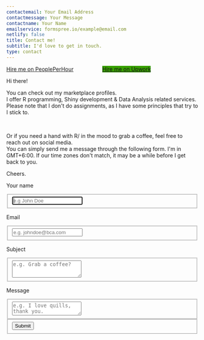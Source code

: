 ```yaml
---
contactemail: Your Email Address
contactmessage: Your Message
contactname: Your Name
emailservice: formspree.io/example@email.com
netlify: false
title: Contact me!
subtitle: I'd love to get in touch.
type: contact
---
```



<div style = "display: flex;">
  <span style = "width:100%;">

  <div class="hire-button">
          <a href="https://www.peopleperhour.com/hire/me/849769749/1422057?next=https%3A%2F%2Fwww.peopleperhour.com%2Ffreelancer%2Fdevelopment-it%2Fzauad_shahreer-abeer-data-analyst-r-shiny-developer-zvyyaqj%3Fref%3Dhireme" rel="nofollow" title="Hire Zauad on PeoplePerHour" class="button-hire" target="_blank">
              <span>Hire me on PeoplePerHour</span>
          </a>
  </div>
  </span>
  
  <span style = "width:100%;">
  <div class="hire-button">
          <a href="https://www.upwork.com/o/profiles/users/~01a42a4a2859568446/" title="Hire Zauad on Upwork" class="button-hire" target="_blank" style = "background-color:#37a000;box-shadow: 0 -2px 0 #37a000 inset, -1px 0px 0px #37a000 inset;text-shadow: 0 -1px rgba(0,0,0,0.1);">
              <span>Hire me on Upwork</span>
          </a>
  </div>
  </span>

</div>

Hi there!  


<div style = "display:inline;">
  
</div>

You can check out my marketplace profiles. <i class = "fa fa-arrow-circle-up"></i>  
I offer R programming, Shiny development & Data Analysis related
services.  
Please note that I don't do assignments, as I have some principles that try to I stick to.



<div style = "text-align: center">
  <a href = "https://twitter.com/shahreyarabeer" style = "border-bottom:none; color: #752b3c !important"><i class="fa fa-twitter fa-lg" title = "Zauad's Twitter Profile"></i></a> &nbsp 
    <a href = "https://www.linkedin.com/in/zauad-shahreer/" style = "border-bottom:none; color: #752b3c !important"><i class="fa fa-linkedin fa-lg"></i></a> &nbsp
    <a href = "mailto:shahreyar.abeer@gmail.com" style = "border-bottom:none; color: #752b3c !important"><i class="fa fa-envelope fa-lg"></i></a>
  </div>


Or if you need a hand with R/ in the mood to grab a coffee,
feel free to reach out on social media.  
You can simply send me a message through the following form. I'm in GMT+6:00. If our time zones don't match, it may be a while before I get back to you.  

Cheers.  



<div class="container">  
  <form id="contact" action="https://formspree.io/xwkrozgy" method="post" style = "margin:10px auto">


  <p class = "box-name">Your name</p>
    <fieldset>
      <input placeholder="e.g John Doe" type="text" tabindex="1" name = "name" required autofocus>
    </fieldset>
    <p class = "box-name">Email</p>
    <fieldset>
      <input placeholder="e.g. johndoe@bca.com" type="email" tabindex="2" name = "email" required>
    </fieldset>
    <p class = "box-name">Subject</p>
    <fieldset>
      <textarea placeholder="e.g. Grab a coffee?" tabindex="3" name = "subject" style = "height: 45px"></textarea>
    </fieldset>
    <p class = "box-name">Message</p>
    <fieldset>
      <textarea placeholder="e.g. I love quills, thank you." tabindex="4" name = "message" required></textarea>
    </fieldset>
    <fieldset>
      <button name="submit" type="submit" id="contact-submit" data-submit="...Sending">Submit</button>
    </fieldset>
  </form>
 
  
</div>
